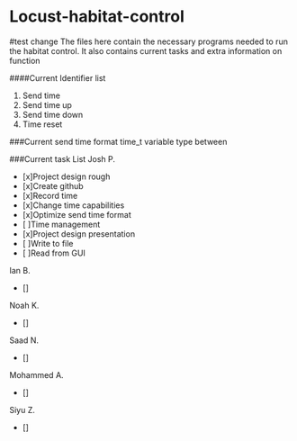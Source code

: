 # Locust-habitat-control
#test change
The files here contain the necessary programs needed to run the habitat control.
It also contains current tasks and extra information on function

####Current Identifier list
1. Send time
2. Send time up
3. Send time down
4. Time reset

###Current send time format
time_t variable type between 

###Current task List
Josh P.
- [x]Project design rough
- [x]Create github
- [x]Record time
- [x]Change time capabilities
- [x]Optimize send time format
- [ ]Time management
- [x]Project design presentation
- [ ]Write to file
- [ ]Read from GUI

Ian B.
- []

Noah K.
- []

Saad N.
- []

Mohammed A.
- []

Siyu Z.
- []
